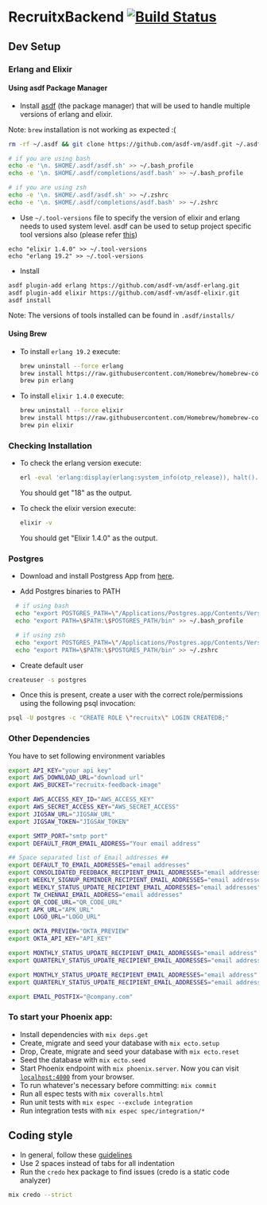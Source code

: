 # RecruitxBackend [![Build Status](https://semaphoreci.com/api/v1/dineshdiny/recruitx-backend/branches/master/badge.svg)](https://semaphoreci.com/dineshdiny/recruitx-backend)

## Dev Setup

### Erlang and Elixir

#### Using asdf Package Manager
  * Install [asdf](https://github.com/asdf-vm/asdf) (the package manager) that will be used to handle multiple versions of erlang and elixir.

  Note: `brew` installation is not working as expected :(

  ```bash
  rm -rf ~/.asdf && git clone https://github.com/asdf-vm/asdf.git ~/.asdf --branch v0.3.0

  # if you are using bash
  echo -e '\n. $HOME/.asdf/asdf.sh' >> ~/.bash_profile
  echo -e '\n. $HOME/.asdf/completions/asdf.bash' >> ~/.bash_profile

  # if you are using zsh
  echo -e '\n. $HOME/.asdf/asdf.sh' >> ~/.zshrc
  echo -e '\n. $HOME/.asdf/completions/asdf.bash' >> ~/.zshrc
  ```

  * Use `~/.tool-versions` file to specify the version of elixir and erlang needs to used system level. asdf can be used to setup project specific tool versions also (please refer [this](https://github.com/asdf-vm/asdf#set-current-version))
  ```
  echo "elixir 1.4.0" >> ~/.tool-versions
  echo "erlang 19.2" >> ~/.tool-versions
  ```

  * Install
  ```bash
  asdf plugin-add erlang https://github.com/asdf-vm/asdf-erlang.git
  asdf plugin-add elixir https://github.com/asdf-vm/asdf-elixir.git
  asdf install
  ```

Note: The versions of tools installed can be found in `.asdf/installs/`

#### Using Brew

  * To install `erlang 19.2` execute:
    ```bash
    brew uninstall --force erlang
    brew install https://raw.githubusercontent.com/Homebrew/homebrew-core/77f353913f1e0edd7ba592308da2aa70e26570e1/Formula/erlang.rb
    brew pin erlang
    ```

  * To install `elixir 1.4.0` execute:
    ```bash
    brew uninstall --force elixir
    brew install https://raw.githubusercontent.com/Homebrew/homebrew-core/f47cde4e2b771b4a8d170038a20ca703d20bdf0d/Formula/elixir.rb
    brew pin elixir
    ```

### Checking Installation
  * To check the erlang version execute:
    ```bash
    erl -eval 'erlang:display(erlang:system_info(otp_release)), halt().'  -noshell
    ```
    You should get "18" as the output.

  * To check the elixir version execute:
    ```bash
    elixir -v
    ```
    You should get "Elixir 1.4.0" as the output.

### Postgres

  * Download and install Postgress App from [here](https://github.com/PostgresApp/PostgresApp/releases/download/v2.0.5/Postgres-2.0.5.dmg).

  * Add Postgres binaries to PATH

  ```bash
    # if using bash
    echo "export POSTGRES_PATH=\"/Applications/Postgres.app/Contents/Versions/latest\"" >> ~/.bash_profile
    echo "export PATH=\$PATH:\$POSTGRES_PATH/bin" >> ~/.bash_profile
  ```

  ```bash
    # if using zsh
    echo "export POSTGRES_PATH=\"/Applications/Postgres.app/Contents/Versions/latest\"" >> ~/.zshrc
    echo "export PATH=\$PATH:\$POSTGRES_PATH/bin" >> ~/.zshrc
  ```

  * Create default user
  ```bash
  createuser -s postgres
  ```

  * Once this is present, create a user with the correct role/permissions using the following psql invocation:
  ```bash
  psql -U postgres -c "CREATE ROLE \"recruitx\" LOGIN CREATEDB;"
  ```

### Other Dependencies

You have to set following environment variables
  ```bash
  export API_KEY="your api key"
  export AWS_DOWNLOAD_URL="download url"
  export AWS_BUCKET="recruitx-feedback-image"

  export AWS_ACCESS_KEY_ID="AWS_ACCESS_KEY"
  export AWS_SECRET_ACCESS_KEY="AWS_SECRET_ACCESS"
  export JIGSAW_URL="JIGSAW_URL"
  export JIGSAW_TOKEN="JIGSAW_TOKEN"

  export SMTP_PORT="smtp port"
  export DEFAULT_FROM_EMAIL_ADDRESS="Your email address"

  ## Space separated list of Email addresses ##
  export DEFAULT_TO_EMAIL_ADDRESSES="email addresses"
  export CONSOLIDATED_FEEDBACK_RECIPIENT_EMAIL_ADDRESSES="email addressess"
  export WEEKLY_SIGNUP_REMINDER_RECIPIENT_EMAIL_ADDRESSES="email addressess"
  export WEEKLY_STATUS_UPDATE_RECIPIENT_EMAIL_ADDRESSES="email addresses"
  export TW_CHENNAI_EMAIL_ADDRESS="email addresses"
  export QR_CODE_URL="QR_CODE_URL"
  export APK_URL="APK_URL"
  export LOGO_URL="LOGO_URL"

  export OKTA_PREVIEW="OKTA_PREVIEW"
  export OKTA_API_KEY="API_KEY"

  export MONTHLY_STATUS_UPDATE_RECIPIENT_EMAIL_ADDRESSES="email address"
  export QUARTERLY_STATUS_UPDATE_RECIPIENT_EMAIL_ADDRESSES="email address"

  export MONTHLY_STATUS_UPDATE_RECIPIENT_EMAIL_ADDRESSES="email address"
  export QUARTERLY_STATUS_UPDATE_RECIPIENT_EMAIL_ADDRESSES="email address"

  export EMAIL_POSTFIX="@company.com"
  ```

### To start your Phoenix app:
  * Install dependencies with `mix deps.get`
  * Create, migrate and seed your database with `mix ecto.setup`
  * Drop, Create, migrate and seed your database with `mix ecto.reset`
  * Seed the database with `mix ecto.seed`
  * Start Phoenix endpoint with `mix phoenix.server`. Now you can visit [`localhost:4000`](http://localhost:4000) from your browser.
  * To run whatever's necessary before committing: `mix commit`
  * Run all espec tests with `mix coveralls.html`
  * Run unit tests with `mix espec --exclude integration`
  * Run integration tests with `mix espec spec/integration/*`

## Coding style
  * In general, follow these [guidelines](https://elixirnation.io/references/elixir-style-guide-as-implemented-by-credo)
  * Use 2 spaces instead of tabs for all indentation
  * Run the `credo` hex package to find issues (credo is a static code analyzer)
  ```bash
  mix credo --strict
  ```
